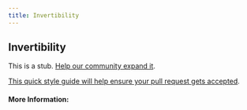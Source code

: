 ```yaml
---
title: Invertibility
---
```


## Invertibility

This is a stub. [Help our community expand it](https://github.com/freeCodeCamp/guide-articles/tree/master/articles/Math/Functions/Invertibility/index.md).

[This quick style guide will help ensure your pull request gets accepted](https://github.com/freeCodeCamp/guide-articles/blob/master/README.md).

<!-- The article goes here, in GitHub-flavored Markdown. Feel free to add YouTube videos, images, and CodePen/JSBin embeds  -->

#### More Information:
<!-- Please add any articles you think might be helpful to read before writing the article -->


